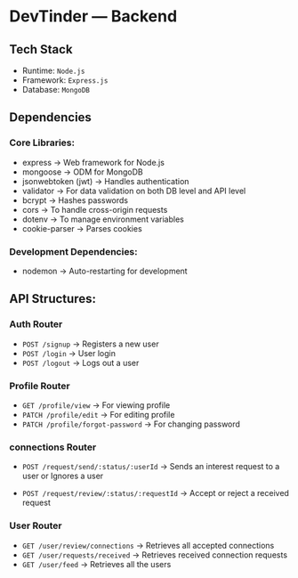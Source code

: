 # DevTinder — Backend

## Tech Stack

- Runtime: `Node.js`
- Framework: `Express.js`
- Database: `MongoDB`

## Dependencies

### Core Libraries:

- express → Web framework for Node.js
- mongoose → ODM for MongoDB
- jsonwebtoken (jwt) → Handles authentication
- validator → For data validation on both DB level and API level
- bcrypt → Hashes passwords
- cors → To handle cross-origin requests
- dotenv → To manage environment variables
- cookie-parser → Parses cookies

### Development Dependencies:

- nodemon → Auto-restarting for development

## API Structures:

### Auth Router

- `POST /signup` → Registers a new user
- `POST /login` → User login
- `POST /logout` → Logs out a user

### Profile Router

- `GET /profile/view` → For viewing profile
- `PATCH /profile/edit` → For editing profile
- `PATCH /profile/forgot-password` → For changing password

### connections Router

- `POST /request/send/:status/:userId` → Sends an interest request to a user or Ignores a user

- `POST /request/review/:status/:requestId` → Accept or reject a received request

### User Router

- `GET /user/review/connections` → Retrieves all accepted connections
- `GET /user/requests/received` → Retrieves received connection requests
- `GET /user/feed` → Retrieves all the users
